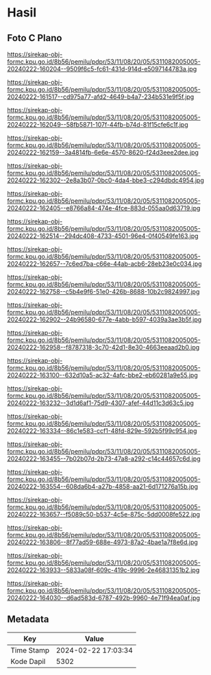 # Hasil

## Foto C Plano

https://sirekap-obj-formc.kpu.go.id/8b56/pemilu/pdpr/53/11/08/20/05/5311082005005-20240222-160204--9509f6c5-fc61-431d-914d-e5097144783a.jpg

https://sirekap-obj-formc.kpu.go.id/8b56/pemilu/pdpr/53/11/08/20/05/5311082005005-20240222-161517--cd975a77-afd2-4649-b4a7-234b531e9f5f.jpg

https://sirekap-obj-formc.kpu.go.id/8b56/pemilu/pdpr/53/11/08/20/05/5311082005005-20240222-162049--58fb5871-107f-44fb-b74d-81f15cfe6c1f.jpg

https://sirekap-obj-formc.kpu.go.id/8b56/pemilu/pdpr/53/11/08/20/05/5311082005005-20240222-162159--3a4814fb-6e6e-4570-8620-f24d3eee2dee.jpg

https://sirekap-obj-formc.kpu.go.id/8b56/pemilu/pdpr/53/11/08/20/05/5311082005005-20240222-162302--2e8a3b07-0bc0-4da4-bbe3-c294dbdc4954.jpg

https://sirekap-obj-formc.kpu.go.id/8b56/pemilu/pdpr/53/11/08/20/05/5311082005005-20240222-162405--e8766a84-474e-4fce-883d-055aa0d63719.jpg

https://sirekap-obj-formc.kpu.go.id/8b56/pemilu/pdpr/53/11/08/20/05/5311082005005-20240222-162514--294dc408-4733-4501-96e4-0f40549fe163.jpg

https://sirekap-obj-formc.kpu.go.id/8b56/pemilu/pdpr/53/11/08/20/05/5311082005005-20240222-162657--7c6ed7ba-c66e-44ab-acb6-28eb23e0c034.jpg

https://sirekap-obj-formc.kpu.go.id/8b56/pemilu/pdpr/53/11/08/20/05/5311082005005-20240222-162758--c5b4e9f6-51e0-426b-8688-10b2c9824997.jpg

https://sirekap-obj-formc.kpu.go.id/8b56/pemilu/pdpr/53/11/08/20/05/5311082005005-20240222-162902--24b96580-677e-4abb-b597-4039a3ae3b5f.jpg

https://sirekap-obj-formc.kpu.go.id/8b56/pemilu/pdpr/53/11/08/20/05/5311082005005-20240222-162958--f8787318-3c70-42d1-8e30-4663eeaad2b0.jpg

https://sirekap-obj-formc.kpu.go.id/8b56/pemilu/pdpr/53/11/08/20/05/5311082005005-20240222-163100--632d10a5-ac32-4afc-bbe2-eb60281a9e55.jpg

https://sirekap-obj-formc.kpu.go.id/8b56/pemilu/pdpr/53/11/08/20/05/5311082005005-20240222-163232--3d1d6af1-75d9-4307-afef-44d11c3d63c5.jpg

https://sirekap-obj-formc.kpu.go.id/8b56/pemilu/pdpr/53/11/08/20/05/5311082005005-20240222-163334--86c1e583-ccf1-48fd-829e-592b5f99c954.jpg

https://sirekap-obj-formc.kpu.go.id/8b56/pemilu/pdpr/53/11/08/20/05/5311082005005-20240222-163455--7b02b07d-2b73-47a8-a292-c14c44657c6d.jpg

https://sirekap-obj-formc.kpu.go.id/8b56/pemilu/pdpr/53/11/08/20/05/5311082005005-20240222-163554--608da6b4-a27b-4858-aa21-6d171276a15b.jpg

https://sirekap-obj-formc.kpu.go.id/8b56/pemilu/pdpr/53/11/08/20/05/5311082005005-20240222-163657--f5089c50-b537-4c5e-875c-5dd0008fe522.jpg

https://sirekap-obj-formc.kpu.go.id/8b56/pemilu/pdpr/53/11/08/20/05/5311082005005-20240222-163806--8f77ad59-688e-4973-87a2-4bae1a7f8e6d.jpg

https://sirekap-obj-formc.kpu.go.id/8b56/pemilu/pdpr/53/11/08/20/05/5311082005005-20240222-163933--5833a08f-609c-419c-9996-2e46831351b2.jpg

https://sirekap-obj-formc.kpu.go.id/8b56/pemilu/pdpr/53/11/08/20/05/5311082005005-20240222-164030--d6ad583d-6787-492b-9960-4e71f94ea0af.jpg


## Metadata

| Key        | Value               |
| ---------- | ------------------- |
| Time Stamp | 2024-02-22 17:03:34 |
| Kode Dapil | 5302                |



